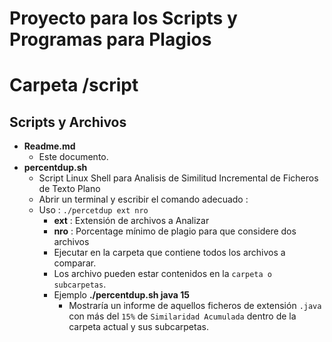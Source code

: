 # Proyecto para los Scripts y Programas para Plagios
# Carpeta /script

## Scripts y Archivos
- **Readme.md**
	- Este documento.
- **percentdup.sh**
	- Script Linux Shell para Analisis de Similitud Incremental de Ficheros de Texto Plano
	- Abrir un terminal y escribir el comando adecuado :
	- Uso : `./percetdup ext nro`
		- **ext** : Extensión de archivos a Analizar
		- **nro** : Porcentage mínimo de plagio para que considere dos archivos
		- Ejecutar en la carpeta que contiene todos los archivos a comparar.
		- Los archivo pueden estar contenidos en la `carpeta o subcarpetas`.
		- Ejemplo **./percentdup.sh java 15**
			- Mostraría un informe de aquellos ficheros de extensión `.java` con más  del `15%` de `Similaridad Acumulada` dentro de la carpeta actual y sus subcarpetas.
